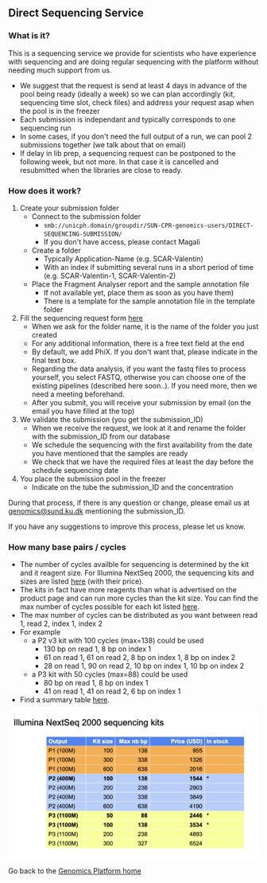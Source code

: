 ## Direct Sequencing Service

### What is it?
This is a sequencing service we provide for scientists who have experience with sequencing and are doing regular sequencing with the platform without needing much support from us.

* We suggest that the request is send at least 4 days in advance of the pool being ready (ideally a week) so we can plan accordingly (kit, sequencing time slot, check files) and address your request asap when the pool is in the freezer
* Each submission is independant and typically corresponds to one sequencing run
* In some cases, if you don't need the full output of a run, we can pool 2 submissions together (we talk about that on email)
* If delay in lib prep, a sequencing request can be postponed to the following week, but not more. In that case it is cancelled and resubmitted when the libraries are close to ready.

### How does it work?

1. Create your submission folder
     * Connect to the submission folder 
       * `smb://unicph.domain/groupdir/SUN-CPR-genomics-users/DIRECT-SEQUENCING-SUBMISSION/`
       * If you don't have access, please contact Magali
     * Create a folder
       * Typically Application-Name (e.g. SCAR-Valentin) 
       * With an index if submitting several runs in a short period of time (e.g. SCAR-Valentin-1, SCAR-Valentin-2)
     * Place the Fragment Analyser report and the sample annotation file
        * If not available yet, place them as soon as you have them)
        * There is a template for the sample annotation file in the template folder
2. Fill the sequencing request form [here](https://forms.office.com/e/Dgq0KkLsi3)
     * When we ask for the folder name, it is the name of the folder you just created
     * For any additional information, there is a free text field at the end
     * By default, we add PhiX. If you don't want that, please indicate in the final text box.
     * Regarding the data analysis, if you want the fastq files to process yourself, you select FASTQ, otherwise you can choose one of the existing pipelines (described here soon..). If you need more, then we need a meeting beforehand.
     * After you submit, you will receive your submission by email (on the email you have filled at the top)
3. We validate the submission (you get the submission_ID)
     * When we receive the request, we look at it and rename the folder with the submission_ID from our database
     * We schedule the sequencing with the first availability from the date you have mentioned that the samples are ready
     * We check that we have the required files at least the day before the schedule sequencing date
4. You place the submission pool in the freezer
     * Indicate on the tube the submission_ID and the concentration

During that process, if there is any question or change, please email us at genomics@sund.ku.dk mentioning the submission_ID.

If you have any suggestions to improve this process, please let us know.

### How many base pairs / cycles

 * The number of cycles availble for sequencing is determined by the kit and it reagent size. For Illumina NextSeq 2000, the sequencing kits and sizes are listed [here](https://www.illumina.com/products/by-type/sequencing-kits/cluster-gen-sequencing-reagents/nextseq-1000-2000-reagents.html) (with their price).
 * The kits in fact have more reagents than what is advertised on the product page and can run more cycles than the kit size. You can find the max number of cycles possible for each kit listed [here](https://support.illumina.com/bulletins/2016/10/how-many-cycles-of-sbs-chemistry-are-in-my-kit.html).
 * The max number of cycles can be distributed as you want between read 1, read 2, index 1, index 2
 * For example
   * a P2 v3 kit with 100 cycles (max=138) could be used 
     * 130 bp on read 1, 8 bp on index 1
     * 61 on read 1, 61 on read 2, 8 bp on index 1, 8 bp on index 2
     * 28 on read 1, 90 on read 2, 10 bp on index 1, 10 bp on index 2
   * a P3 kit with 50 cycles (max=88) could be used 
     * 80 bp on read 1, 8 bp on index 1
     * 41 on read 1, 41 on read 2, 6 bp on index 1
 * Find a summary table [here](https://www.genecore.embl.de).

![Summary table](./images/Illumina-Nextseq2000-kits.png)
 
Go back to the [Genomics Platform home](https://sundgenomics.github.io)
